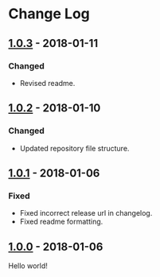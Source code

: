 # Change Log

## [1.0.3] - 2018-01-11

### Changed

* Revised readme.

## [1.0.2] - 2018-01-10

### Changed

* Updated repository file structure.

## [1.0.1] - 2018-01-06

### Fixed

* Fixed incorrect release url in changelog.
* Fixed readme formatting.

## [1.0.0] - 2018-01-06

Hello world!

[1.0.3]: https://github.com/jlmakes/is-dom-node/compare/1.0.2...1.0.3
[1.0.2]: https://github.com/jlmakes/is-dom-node/compare/1.0.1...1.0.2
[1.0.1]: https://github.com/jlmakes/is-dom-node/compare/1.0.0...1.0.1
[1.0.0]: https://github.com/jlmakes/is-dom-node/tree/1.0.0
